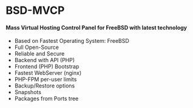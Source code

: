 # BSD-MVCP
#### Mass Virtual Hosting Control Panel for FreeBSD with latest technology

* Based on Fastest Operating System: FreeBSD
* Full Open-Source
* Reliable and Secure
* Backend with API (PHP)
* Frontend (PHP) Bootstrap
* Fastest WebServer (nginx)
* PHP-FPM per-user limits
* Backup/Restore options
* Snapshots
* Packages from Ports tree
